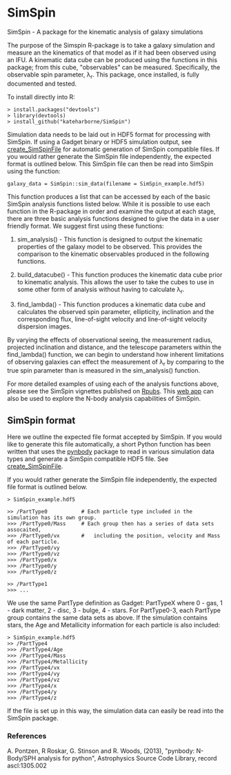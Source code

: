 # SimSpin
SimSpin - A package for the kinematic analysis of galaxy simulations

The purpose of the Simspin R-package is to take a galaxy simulation and measure an the kinematics of that model as if it had been observed using an IFU. A kinematic data cube can be produced using the functions in this package; from this cube, "observables" can be measured. Specifically, the observable spin parameter, &#955;<sub>r</sub>. This package, once installed, is fully documented and tested.

To install directly into R:
```
> install.packages("devtools")
> library(devtools)
> install_github("kateharborne/SimSpin")
```
Simulation data needs to be laid out in HDF5 format for processing with SimSpin. If using a Gadget binary or HDF5 simulation output, see [create_SimSpinFile](https://github.com/kateharborne/create_SimSpinFile) for automatic generation of SimSpin compatible files.  If you would rather generate the SimSpin file independently, the expected format is outlined below. This SimSpin file can then be read into SimSpin using the function:

```
galaxy_data = SimSpin::sim_data(filename = SimSpin_example.hdf5)
```

This function produces a list that can be accessed by each of the basic SimSpin analysis functions listed below. While it is possible to use each function in the R-package in order and examine the output at each stage, there are three basic analysis functions designed to give the data in a user friendly format. We suggest first using these functions:

1. sim_analysis() - This function is designed to output the kinematic properties of the galaxy model to be observed. This provides the comparison to the kinematic observables produced in the following functions. 

2. build_datacube() - This function produces the kinematic data cube prior to kinematic analysis. This allows the user to take the cubes to use in some other form of analysis without having to calculate &#955;<sub>r</sub>.

3. find_lambda() - This function produces a kinematic data cube and calculates the observed spin parameter, ellipticity, inclination and the corresponding flux, line-of-sight velocity and line-of-sight velocity dispersion images. 

By varying the effects of observational seeing, the measurement radius, projected inclination and distance, and the telescope parameters within the find_lambda() function, we can begin to understand how inherent limitations of observing galaxies can effect the measurement of &#955;<sub>r</sub> by comparing to the true spin parameter than is measured in the sim_analysis() function.

For more detailed examples of using each of the analysis functions above, please see the SimSpin vignettes published on [Rpubs](http://rpubs.com/kateharborne). This [web app](http://simspin.icrar.org) can also be used to explore the N-body analysis capabilities of SimSpin. 

## SimSpin format

Here we outline the expected file format accepted by SimSpin.  If you would like to generate this file automatically, a short Python function has been written that uses the [pynbody](https://github.com/pynbody/pynbody) package to read in various simulation data types and generate a SimSpin compatible HDF5 file. See [create_SimSpinFile](https://github.com/kateharborne/create_SimSpinFile).

If you would rather generate the SimSpin file independently, the expected file format is outlined below.

```
> SimSpin_example.hdf5

>> /PartType0           # Each particle type included in the simulation has its own group.
>>> /PartType0/Mass     # Each group then has a series of data sets assocaited,
>>> /PartType0/vx       #   including the position, velocity and Mass of each particle. 
>>> /PartType0/vy
>>> /PartType0/vz
>>> /PartType0/x
>>> /PartType0/y
>>> /PartType0/z

>> /PartType1 
>>> ...
```
We use the same PartType definition as Gadget: PartTypeX where 0 - gas, 1 - dark matter, 2 - disc, 3 - bulge, 4 - stars. For PartType0-3, each PartType group contains the same data sets as above. If the simulation contains stars, the Age and Metallicity information for each particle is also included:

```
> SimSpin_example.hdf5
>> /PartType4
>>> /PartType4/Age
>>> /PartType4/Mass
>>> /PartType4/Metallicity
>>> /PartType4/vx        
>>> /PartType4/vy
>>> /PartType4/vz
>>> /PartType4/x
>>> /PartType4/y
>>> /PartType4/z
```
If the file is set up in this way, the simulation data can easily be read into the SimSpin package. 

### References
A. Pontzen, R Roskar, G. Stinson and R. Woods, (2013), "pynbody: N-Body/SPH analysis for python",  Astrophysics Source Code Library, record ascl:1305.002
